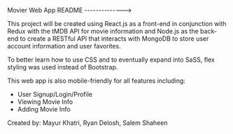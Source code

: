 Movier Web App README
-------------->

This project will be created using React.js as a front-end in conjunction with Redux with the tMDB API for movie information and Node.js as the back-end to create a RESTful API that interacts with MongoDB to store user account information and user favorites.

To better learn how to use CSS and to eventually expand into SaSS, flex styling was used instead of Bootstrap.

This web app is also mobile-friendly for all features including:

- User Signup/Login/Profile
- Viewing Movie Info
- Adding Movie Info

Created by: Mayur Khatri, Ryan Delosh, Salem Shaheen
